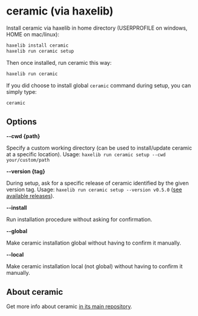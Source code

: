 # ceramic (via haxelib)

Install ceramic via haxelib in home directory (USERPROFILE on windows, HOME on mac/linux):

```bash
haxelib install ceramic
haxelib run ceramic setup
```

Then once installed, run ceramic this way:

```bash
haxelib run ceramic
```

If you did choose to install global `ceramic` command during setup, you can simply type:

```bash
ceramic
```

## Options

**--cwd {path}**

Specify a custom working directory (can be used to install/update ceramic at a specific location).
Usage: `haxelib run ceramic setup --cwd your/custom/path`

**--version {tag}**

During setup, ask for a specific release of ceramic identified by the given version tag.
Usage: `haxelib run ceramic setup --version v0.5.0` ([see available releases](https://github.com/ceramic-engine/ceramic/releases)).

**--install**

Run installation procedure without asking for confirmation.

**--global**

Make ceramic installation global without having to confirm it manually.

**--local**

Make ceramic installation local (not global) without having to confirm it manually.

## About ceramic

Get more info about ceramic [in its main repository](https://github.com/ceramic-engine/ceramic).
